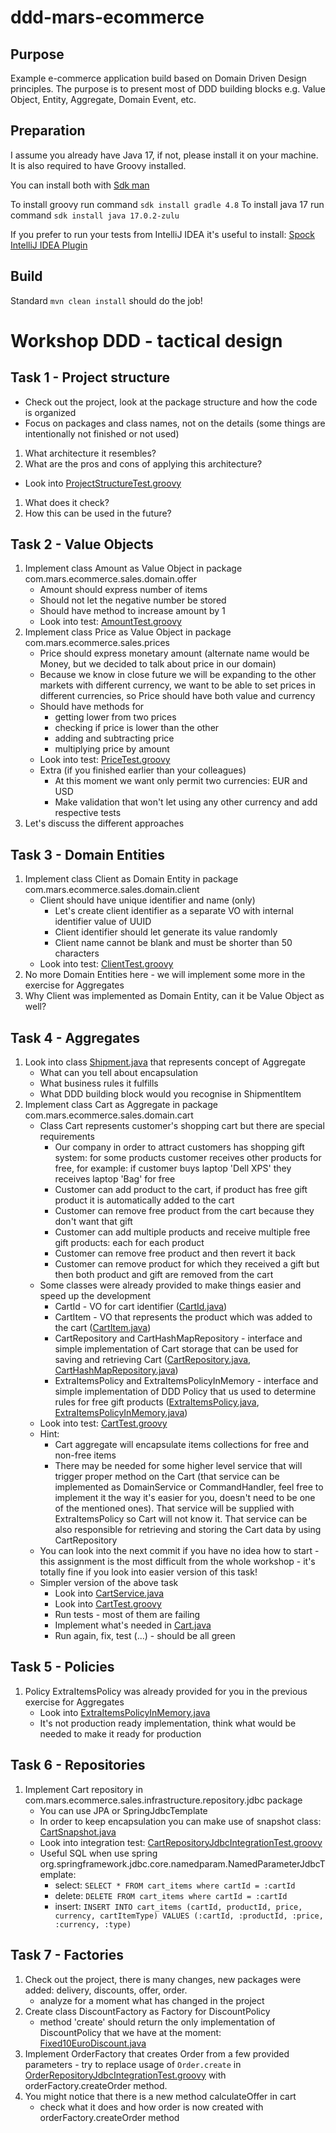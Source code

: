 # ddd-mars-ecommerce

## Purpose

Example e-commerce application build based on Domain Driven Design principles.
The purpose is to present most of DDD building blocks e.g. Value Object, Entity, Aggregate, Domain Event, etc.

## Preparation

I assume you already have Java 17, if not, please install it on your machine.
It is also required to have Groovy installed.

You can install both with [Sdk man](https://sdkman.io)

To install groovy run command `sdk install gradle 4.8`
To install java 17 run command `sdk install java 17.0.2-zulu`

If you prefer to run your tests from IntelliJ IDEA it's useful to install: [Spock IntelliJ IDEA Plugin](https://www.jetbrains.com/idea/guide/tutorials/writing-tests-with-spock/spock-intellij-plugin/)

## Build

Standard `mvn clean install` should do the job!

# Workshop DDD - tactical design

## Task 1 - Project structure

 - Check out the project, look at the package structure and how the code is organized
 - Focus on packages and class names, not on the details (some things are intentionally not finished or not used)

 1. What architecture it resembles?
 2. What are the pros and cons of applying this architecture?

 - Look into [ProjectStructureTest.groovy](src%2Ftest%2Fgroovy%2Fcom%2Fmars%2Fecommerce%2Fsales%2FProjectStructureTest.groovy)

 1. What does it check?
 2. How this can be used in the future?

## Task 2 - Value Objects

 1. Implement class Amount as Value Object in package com.mars.ecommerce.sales.domain.offer
    - Amount should express number of items
    - Should not let the negative number be stored
    - Should have method to increase amount by 1
    - Look into test: [AmountTest.groovy](src%2Ftest%2Fgroovy%2Fcom%2Fmars%2Fecommerce%2Fsales%2Fdomain%2Foffer%2FAmountTest.groovy)
 2. Implement class Price as Value Object in package com.mars.ecommerce.sales.prices
    - Price should express monetary amount (alternate name would be Money, but we decided to talk about price in our domain)
    - Because we know in close future we will be expanding to the other markets with different currency, we want to be able to set prices in different currencies, so Price should have both value and currency
    - Should have methods for
      - getting lower from two prices
      - checking if price is lower than the other
      - adding and subtracting price
      - multiplying price by amount
    - Look into test: [PriceTest.groovy](src%2Ftest%2Fgroovy%2Fcom%2Fmars%2Fecommerce%2Fsales%2Fdomain%2Fprices%2FPriceTest.groovy)
    - Extra (if you finished earlier than your colleagues)
      - At this moment we want only permit two currencies: EUR and USD
      - Make validation that won't let using any other currency and add respective tests
 3. Let's discuss the different approaches

## Task 3 - Domain Entities

 1. Implement class Client as Domain Entity in package com.mars.ecommerce.sales.domain.client
    - Client should have unique identifier and name (only)
      - Let's create client identifier as a separate VO with internal identifier value of UUID
      - Client identifier should let generate its value randomly
      - Client name cannot be blank and must be shorter than 50 characters
    - Look into test: [ClientTest.groovy](src%2Ftest%2Fgroovy%2Fcom%2Fmars%2Fecommerce%2Fsales%2Fdomain%2Fclient%2FClientTest.groovy)
 2. No more Domain Entities here - we will implement some more in the exercise for Aggregates
 3. Why Client was implemented as Domain Entity, can it be Value Object as well?

## Task 4 - Aggregates

 1. Look into class [Shipment.java](src%2Fmain%2Fjava%2Fcom%2Fmars%2Fecommerce%2Fshipping%2Fdomain%2Fwarehouse%2FShipment.java) that represents concept of Aggregate
    - What can you tell about encapsulation
    - What business rules it fulfills
    - What DDD building block would you recognise in ShipmentItem
 2. Implement class Cart as Aggregate in package com.mars.ecommerce.sales.domain.cart
    - Class Cart represents customer's shopping cart but there are special requirements
      - Our company in order to attract customers has shopping gift system: for some products customer receives other products for free, for example: if customer buys laptop 'Dell XPS' they receives laptop 'Bag' for free
      - Customer can add product to the cart, if product has free gift product it is automatically added to the cart
      - Customer can remove free product from the cart because they don't want that gift
      - Customer can add multiple products and receive multiple free gift products: each for each product
      - Customer can remove free product and then revert it back
      - Customer can remove product for which they received a gift but then both product and gift are removed from the cart
    - Some classes were already provided to make things easier and speed up the development
      - CartId - VO for cart identifier ([CartId.java](src%2Fmain%2Fjava%2Fcom%2Fmars%2Fecommerce%2Fsales%2Fdomain%2Fcart%2FCartId.java))
      - CartItem - VO that represents the product which was added to the cart ([CartItem.java](src%2Fmain%2Fjava%2Fcom%2Fmars%2Fecommerce%2Fsales%2Fdomain%2Fcart%2FCartItem.java))
      - CartRepository and CartHashMapRepository - interface and simple implementation of Cart storage that can be used for saving and retrieving Cart ([CartRepository.java](src%2Fmain%2Fjava%2Fcom%2Fmars%2Fecommerce%2Fsales%2Fdomain%2Fcart%2FCartRepository.java), [CartHashMapRepository.java](src%2Ftest%2Fgroovy%2Fcom%2Fmars%2Fecommerce%2Fsales%2Fdomain%2Fcart%2FCartHashMapRepository.java))
      - ExtraItemsPolicy and ExtraItemsPolicyInMemory - interface and simple implementation of DDD Policy that us used to determine rules for free gift products ([ExtraItemsPolicy.java](src%2Fmain%2Fjava%2Fcom%2Fmars%2Fecommerce%2Fsales%2Fdomain%2Fcart%2FExtraItemsPolicy.java), [ExtraItemsPolicyInMemory.java](src%2Fmain%2Fjava%2Fcom%2Fmars%2Fecommerce%2Fsales%2Finfrastructure%2Frepository%2Fhashmap%2FExtraItemsPolicyInMemory.java))
    - Look into test: [CartTest.groovy](src%2Ftest%2Fgroovy%2Fcom%2Fmars%2Fecommerce%2Fsales%2Fdomain%2Fcart%2FCartTest.groovy)
    - Hint:
      - Cart aggregate will encapsulate items collections for free and non-free items
      - There may be needed for some higher level service that will trigger proper method on the Cart (that service can be implemented as DomainService or CommandHandler, feel free to implement it the way it's easier for you, doesn't need to be one of the mentioned ones). That service will be supplied with ExtraItemsPolicy so Cart will not know it. That service can be also responsible for retrieving and storing the Cart data by using CartRepository
    - You can look into the next commit if you have no idea how to start - this assignment is the most difficult from the whole workshop - it's totally fine if you look into easier version of this task!
    - Simpler version of the above task
      - Look into [CartService.java](src%2Fmain%2Fjava%2Fcom%2Fmars%2Fecommerce%2Fsales%2Fdomain%2Fcart%2FCartService.java)
      - Look into [CartTest.groovy](src%2Ftest%2Fgroovy%2Fcom%2Fmars%2Fecommerce%2Fsales%2Fdomain%2Fcart%2FCartTest.groovy)
      - Run tests - most of them are failing
      - Implement what's needed in [Cart.java](src%2Fmain%2Fjava%2Fcom%2Fmars%2Fecommerce%2Fsales%2Fdomain%2Fcart%2FCart.java)
      - Run again, fix, test (...) - should be all green

## Task 5 - Policies

 1. Policy ExtraItemsPolicy was already provided for you in the previous exercise for Aggregates
    - Look into [ExtraItemsPolicyInMemory.java](src%2Fmain%2Fjava%2Fcom%2Fmars%2Fecommerce%2Fsales%2Finfrastructure%2Frepository%2Fhashmap%2FExtraItemsPolicyInMemory.java)
    - It's not production ready implementation, think what would be needed to make it ready for production

## Task 6 - Repositories

 1. Implement Cart repository in com.mars.ecommerce.sales.infrastructure.repository.jdbc package
    - You can use JPA or SpringJdbcTemplate
    - In order to keep encapsulation you can make use of snapshot class: [CartSnapshot.java](src%2Fmain%2Fjava%2Fcom%2Fmars%2Fecommerce%2Fsales%2Fdomain%2Fcart%2FCartSnapshot.java)
    - Look into integration test: [CartRepositoryJdbcIntegrationTest.groovy](src%2Ftest%2Fgroovy%2Fcom%2Fmars%2Fecommerce%2Fsales%2Finfrastructure%2Frepository%2Fjdbc%2FCartRepositoryJdbcIntegrationTest.groovy)
    - Useful SQL when use spring org.springframework.jdbc.core.namedparam.NamedParameterJdbcTemplate:
      - select: `SELECT * FROM cart_items where cartId = :cartId`
      - delete: `DELETE FROM cart_items where cartId = :cartId`
      - insert: `INSERT INTO cart_items (cartId, productId, price, currency, cartItemType) VALUES (:cartId, :productId, :price, :currency, :type)`

## Task 7 - Factories

 1. Check out the project, there is many changes, new packages were added: delivery, discounts, offer, order.
    - analyze for a moment what has changed in the project
 2. Create class DiscountFactory as Factory for DiscountPolicy
    - method 'create' should return the only implementation of DiscountPolicy that we have at the moment: [Fixed10EuroDiscount.java](src%2Fmain%2Fjava%2Fcom%2Fmars%2Fecommerce%2Fsales%2Fdomain%2Fdiscounts%2FFixed10EuroDiscount.java)
 3.  Implement OrderFactory that creates Order from a few provided parameters
    - try to replace usage of `Order.create` in [OrderRepositoryJdbcIntegrationTest.groovy](src%2Ftest%2Fgroovy%2Fcom%2Fmars%2Fecommerce%2Fsales%2Finfrastructure%2Frepository%2Fjdbc%2FOrderRepositoryJdbcIntegrationTest.groovy) with orderFactory.createOrder method.
 4. You might notice that there is a new method calculateOffer in cart
    - check what it does and how order is now created with orderFactory.createOrder method
